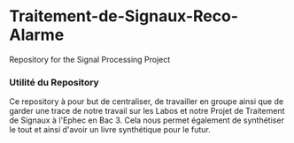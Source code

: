 # Traitement-de-Signaux-Reco-Alarme
Repository for the Signal Processing Project

### Utilité du Repository
Ce repository à pour but de centraliser, de travailler en groupe ainsi que de garder une trace de notre travail sur les Labos et notre Projet de Traitement de Signaux à l'Ephec en Bac 3.
Cela nous permet également de synthétiser le tout et ainsi d'avoir un livre synthétique pour le futur.
